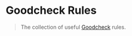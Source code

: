 # Goodcheck Rules

> The collection of useful [Goodcheck](https://github.com/sider/goodcheck) rules.
